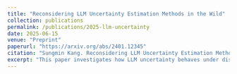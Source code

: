 ```yaml
---
title: "Reconsidering LLM Uncertainty Estimation Methods in the Wild"
collection: publications
permalink: /publications/2025-llm-uncertainty
date: 2025-06-15
venue: "Preprint"
paperurl: "https://arxiv.org/abs/2401.12345"
citation: "Sungmin Kang. Reconsidering LLM Uncertainty Estimation Methods in the Wild. Preprint, 2024."
excerpt: "This paper investigates how LLM uncertainty behaves under distribution shift and prompt-injected context."
---
```

